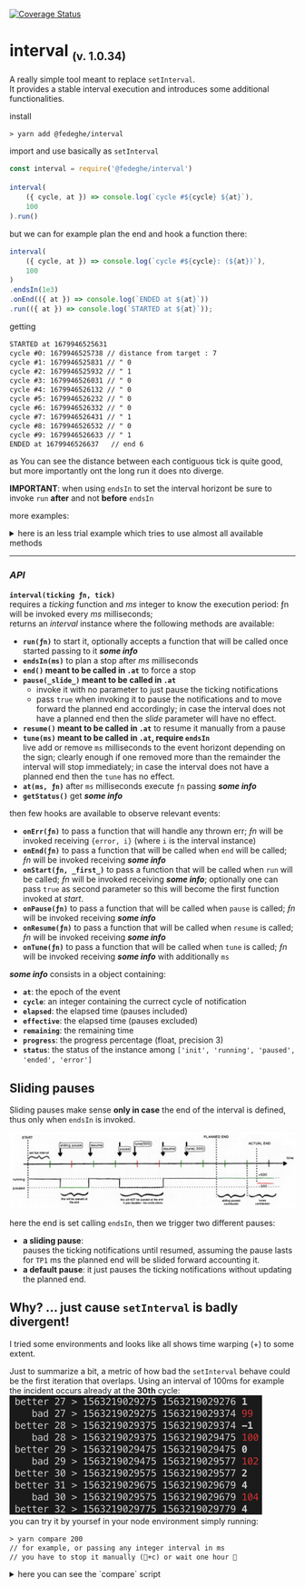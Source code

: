 [![Coverage Status](https://coveralls.io/repos/github/fedeghe/interval/badge.svg?branch=master)](https://coveralls.io/github/fedeghe/interval?branch=master)  
# interval <sub><small>(v. 1.0.34)</small></sub>

A really simple tool meant to replace `setInterval`.  
It provides a stable interval execution and introduces some additional functionalities.

install
``` shell
> yarn add @fedeghe/interval 
```
import and use basically as `setInterval` 
``` js
const interval = require('@fedeghe/interval')

interval(
    ({ cycle, at }) => console.log(`cycle #${cycle} ${at}`),
    100
).run()
```
but we can for example plan the end and hook a function there:
``` js
interval(
    ({ cycle, at }) => console.log(`cycle #${cycle}: (${at})`),
    100
)
.endsIn(1e3)
.onEnd(({ at }) => console.log(`ENDED at ${at}`))
.run(({ at }) => console.log(`STARTED at ${at}`));

```

getting

```
STARTED at 1679946525631
cycle #0: 1679946525738 // distance from target : 7
cycle #1: 1679946525831 // " 0
cycle #2: 1679946525932 // " 1
cycle #3: 1679946526031 // " 0
cycle #4: 1679946526132 // " 0
cycle #5: 1679946526232 // " 0
cycle #6: 1679946526332 // " 0
cycle #7: 1679946526431 // " 1
cycle #8: 1679946526532 // " 0
cycle #9: 1679946526633 // " 1
ENDED at 1679946526637   // end 6
```
as You can see the distance between each contiguous tick is quite good, but more importantly ont the long run it does nto diverge.

**IMPORTANT**: when using `endsIn` to set the interval horizont be sure to invoke `run` **after** and  not **before** `endsIn`

more examples:


<details>
<summary>here is an less trial example which tries to use almost all available methods</summary>

``` js  
var interval = require('../source/index'),
    start, end;
interval(function ({ cycle, elapsed, effective, progress, remaining }) {
    console.log(JSON.stringify({ cycle, remaining, elapsed, effective, progress }));
}, 50)
    .onStart(({ at }) => console.log(`start 1 (${at})`))
    .onStart(({ at }) => console.log(`start 2, add more really needed (same at ${at})`))
    .onTune(({ at }) => console.log(`tuning at ${at}`))
    .onPause(({ elapsed, effective }) => console.log('pausing', { elapsed, effective }))
    .onResume(({ elapsed, effective }) => console.log('resuming', { elapsed, effective }))
    .onEnd(function ({ progress }) {
        end = +new Date();
        console.log(`Ended in ${end - start} ms (${progress}%)`);
    })
    .at(230, ({ i }) => i.pause(true))
    .at(430, ({ i }) => i.resume())
    .at(600, ({ i }) => i.tune(600))
    .at(900, ({ i }) => i.tune(500))
    .at(1050, ({ i }) => i.tune(-300))
    .endsIn(1000)
    .run(({ at }) => {
        start = at;
        console.log('The very first start, wins over others onStart');
    });

```

and the output is similar to

``` 
The very first start, wins over others onStart
start 1 (1682288747176)
start 2, add more really needed (same at 1682288747176)
{"cycle":0,"remaining":939,"elapsed":61,"effective":61,"progress":6.1}
{"cycle":1,"remaining":899,"elapsed":101,"effective":101,"progress":10.1}
{"cycle":2,"remaining":849,"elapsed":151,"effective":151,"progress":15.1}
{"cycle":3,"remaining":799,"elapsed":201,"effective":201,"progress":20.1}
pausing { elapsed: 230, effective: 230 }
resuming { elapsed: 431, effective: 431 }
{"cycle":5,"remaining":749,"elapsed":450,"effective":251,"progress":25.1}
{"cycle":6,"remaining":699,"elapsed":500,"effective":301,"progress":30.1}
{"cycle":7,"remaining":648,"elapsed":551,"effective":352,"progress":35.2}
tuning at 1682288747777
{"cycle":8,"remaining":1198,"elapsed":601,"effective":402,"progress":25.125}
{"cycle":9,"remaining":1148,"elapsed":651,"effective":452,"progress":28.25}
{"cycle":10,"remaining":1099,"elapsed":700,"effective":501,"progress":31.313}
{"cycle":11,"remaining":1048,"elapsed":751,"effective":552,"progress":34.5}
{"cycle":12,"remaining":998,"elapsed":801,"effective":602,"progress":37.625}
{"cycle":13,"remaining":949,"elapsed":850,"effective":651,"progress":40.688}
tuning at 1682288748077
{"cycle":14,"remaining":1398,"elapsed":901,"effective":702,"progress":33.429}
{"cycle":15,"remaining":1348,"elapsed":951,"effective":752,"progress":35.81}
{"cycle":16,"remaining":1299,"elapsed":1000,"effective":801,"progress":38.143}
tuning at 1682288748227
{"cycle":17,"remaining":948,"elapsed":1051,"effective":852,"progress":47.333}
{"cycle":18,"remaining":898,"elapsed":1101,"effective":902,"progress":50.111}
{"cycle":19,"remaining":848,"elapsed":1151,"effective":952,"progress":52.889}
{"cycle":20,"remaining":798,"elapsed":1201,"effective":1002,"progress":55.667}
{"cycle":21,"remaining":749,"elapsed":1250,"effective":1051,"progress":58.389}
{"cycle":22,"remaining":698,"elapsed":1301,"effective":1102,"progress":61.222}
{"cycle":23,"remaining":649,"elapsed":1350,"effective":1151,"progress":63.944}
{"cycle":24,"remaining":598,"elapsed":1401,"effective":1202,"progress":66.778}
{"cycle":25,"remaining":548,"elapsed":1451,"effective":1252,"progress":69.556}
{"cycle":26,"remaining":498,"elapsed":1501,"effective":1302,"progress":72.333}
{"cycle":27,"remaining":448,"elapsed":1551,"effective":1352,"progress":75.111}
{"cycle":28,"remaining":398,"elapsed":1601,"effective":1402,"progress":77.889}
{"cycle":29,"remaining":346,"elapsed":1653,"effective":1454,"progress":80.778}
{"cycle":30,"remaining":295,"elapsed":1704,"effective":1505,"progress":83.611}
{"cycle":31,"remaining":249,"elapsed":1750,"effective":1551,"progress":86.167}
{"cycle":32,"remaining":198,"elapsed":1801,"effective":1602,"progress":89}
{"cycle":33,"remaining":148,"elapsed":1851,"effective":1652,"progress":91.778}
{"cycle":34,"remaining":99,"elapsed":1900,"effective":1701,"progress":94.5}
{"cycle":35,"remaining":48,"elapsed":1951,"effective":1752,"progress":97.333}
Ended in 2000 ms (100%)
```


</details>

---

### _API_
**`interval(ticking ƒn, tick)`**  
requires a _ticking_ function and _ms_ integer to know the execution period: ƒn will be invoked every _ms_ milliseconds;  
 returns an _interval_ instance where the following methods are available:

- **`run(ƒn)`** to start it, optionally accepts a function that will be called once started passing to it _**some info**_
- **`endsIn(ms)`** to plan a stop after _ms_ milliseconds
- **`end()` meant to be called in `.at`** to force a stop  
- **`pause(_slide_)` meant to be called in `.at`**  
    - invoke it with no parameter to just pause the ticking notifications  
    - pass `true` when invoking it to pause the notifications and to move forward the planned end accordingly; in case the interval does not have a planned end then the _slide_ parameter will have no effect. 
- **`resume()` meant to be called in `.at`** to resume it manually from a pause  
- **`tune(ms)` meant to be called in `.at`, require `endsIn`**  
    live add or remove `ms` milliseconds to the event horizont depending on the sign; clearly enough if one removed more than the remainder the interval will stop immediately; in case the interval does not have a planned end then the `tune` has no effect.     
- **`at(ms, ƒn)`** after `ms` milliseconds execute `ƒn` passing _**some info**_     
- **`getStatus()`** get _**some info**_    

then few hooks are available to observe relevant events:
- **`onErr(ƒn)`** to pass a function that will handle any thrown err; _ƒn_ will be invoked receiving `{error, i}` (where `i` is the interval instance)
- **`onEnd(ƒn)`** to pass a function that will be called when `end` will be called; _ƒn_ will be invoked receiving _**some info**_  
- **`onStart(ƒn, _first_)`** to pass a function that will be called when `run` will be called; _ƒn_ will be invoked receiving _**some info**_; optionally one can pass `true` as second parameter so this will become the first function invoked at _start_.
- **`onPause(ƒn)`** to pass a function that will be called when `pause` is called; _ƒn_ will be invoked receiving _**some info**_ 
- **`onResume(ƒn)`** to pass a function that will be called when `resume` is called; _ƒn_ will be invoked receiving _**some info**_  
- **`onTune(ƒn)`** to pass a function that will be called when `tune` is called; _ƒn_ will be invoked receiving _**some info**_ with additionally `ms` 

_**some info**_ consists in a object containing: 
- **`at`**: the epoch of the event 
- **`cycle`**: an integer containing the currect cycle of notification 
- **`elapsed`**: the elapsed time (pauses included)   
- **`effective`**: the elapsed time (pauses excluded)
- **`remaining`**: the remaining time
- **`progress`**: the progress percentage (float, precision 3)
- **`status`**: the status of the instance among `['init', 'running', 'paused', 'ended', 'error']`

## Sliding pauses  
Sliding pauses make sense **only in case** the end of the interval is defined, thus only when `endsIn` is invoked.

![100runs](https://raw.githubusercontent.com/fedeghe/interval/master/schema-slide.jpeg)  

here the end is set calling `endsIn`, then we trigger two different pauses:  
- **a sliding pause**:  
     pauses the ticking notifications until resumed, assuming the pause lasts for `TP1` ms the planned end will be slided forward accounting it.
- **a default pause**: it just pauses the ticking notifications without updating the planned end.

## Why? ... just cause `setInterval` is badly divergent!  
I tried some environments and looks like all shows time warping (+) to some extent.  

Just to summarize a bit, a metric of how bad the `setInterval` behave could be the first iteration that overlaps. 
Using an interval of 100ms for example the incident occurs already at the **30th** cycle:  
![100runs](https://raw.githubusercontent.com/fedeghe/interval/master/compare/100.png)  
you can try it by yoursef in your node environment simply running:  

```
> yarn compare 200
// for example, or passing any integer interval in ms
// you have to stop it manually (+c) or wait one hour 🤣
```

<details>
<summary>here you can see the `compare` script</summary>

``` js  
let args = process.argv.slice(2),
    start = +new Date(),
    i1 = 0,
    i2 = 0,
    increment = parseInt(args[0], 10) || 100;
const interval = require('./../dist/index.js'),
    int = interval(() => {
        const now = +new Date(),
            precise = ++i1 * increment + start;
        let diff = (now - precise);
        console.log(`better ${i1} > ${precise} ${now} \x1b[1m%s\x1b[0m`, `${diff}`);
    }, increment).run(),

    intervalW = setInterval(() => {
        const now = +new Date(),
            precise = ++i2 * increment + start;
        let diff = (now - precise);
        console.log(`   bad ${i2} > ${precise} ${now} \x1b[31m%s\x1b[0m`, `${diff}`);
    }, increment);

// stop anyway after one hour in case no ctrl+c
setTimeout(() => {
    int.clear();
    clearInterval(intervalW);
}, 3600000 * 1);

```
</details>



